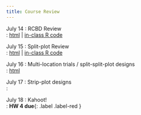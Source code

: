 ```yaml
---
title: Course Review 
---
```


July 14
: RCBD Review   
  : [html](https://stat720.github.io/summer2025/notes/randomized-complete-block-designs.html) | [in-class R code](../scripts/07142025_rcbd.Rmd)

July 15 
: Split-plot Review   
  : [html](https://stat720.github.io/summer2025/notes/split-plot-designs.html) | [in-class R code](../scripts/07152025_splitplot.Rmd)

July 16 
: Multi-location trials / split-split-plot designs   
  : [html](https://stat720.github.io/summer2025/notes/more-multilevel-designs.html)

July 17 
: Strip-plot designs  
  : [](#)

July 18
: Kahoot!   
  : **HW 4 due**{: .label .label-red }
